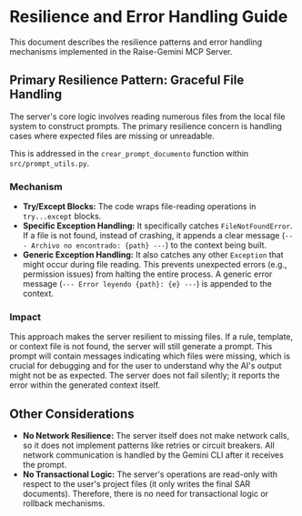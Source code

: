 # Resilience and Error Handling Guide

This document describes the resilience patterns and error handling mechanisms implemented in the Raise-Gemini MCP Server.

## Primary Resilience Pattern: Graceful File Handling

The server's core logic involves reading numerous files from the local file system to construct prompts. The primary resilience concern is handling cases where expected files are missing or unreadable.

This is addressed in the `crear_prompt_documento` function within `src/prompt_utils.py`.

### Mechanism

-   **Try/Except Blocks:** The code wraps file-reading operations in `try...except` blocks.
-   **Specific Exception Handling:** It specifically catches `FileNotFoundError`. If a file is not found, instead of crashing, it appends a clear message (`--- Archivo no encontrado: {path} ---`) to the context being built.
-   **Generic Exception Handling:** It also catches any other `Exception` that might occur during file reading. This prevents unexpected errors (e.g., permission issues) from halting the entire process. A generic error message (`--- Error leyendo {path}: {e} ---`) is appended to the context.

### Impact

This approach makes the server resilient to missing files. If a rule, template, or context file is not found, the server will still generate a prompt. This prompt will contain messages indicating which files were missing, which is crucial for debugging and for the user to understand why the AI's output might not be as expected. The server does not fail silently; it reports the error within the generated context itself.

## Other Considerations

-   **No Network Resilience:** The server itself does not make network calls, so it does not implement patterns like retries or circuit breakers. All network communication is handled by the Gemini CLI after it receives the prompt.
-   **No Transactional Logic:** The server's operations are read-only with respect to the user's project files (it only writes the final SAR documents). Therefore, there is no need for transactional logic or rollback mechanisms.
